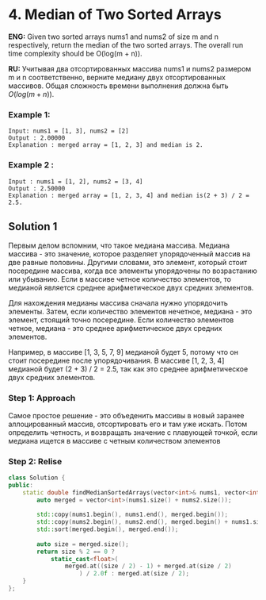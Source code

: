 # 4. Median of Two Sorted Arrays

**ENG:** Given two sorted arrays nums1 and nums2 of size m and n respectively, return the median of the two sorted arrays.
The overall run time complexity should be O(log(m + n)).
 
 **RU:** Учитывая два отсортированных массива nums1 и nums2 размером m и n соответственно, верните медиану двух отсортированных массивов.
Общая сложность времени выполнения должна быть $`O(log(m + n))`$.
 
### Example 1:
```
Input: nums1 = [1, 3], nums2 = [2]
Output : 2.00000
Explanation : merged array = [1, 2, 3] and median is 2.
``` 
### Example 2 :
```
Input : nums1 = [1, 2], nums2 = [3, 4]
Output : 2.50000
Explanation : merged array = [1, 2, 3, 4] and median is(2 + 3) / 2 = 2.5.
```
## Solution 1
Первым делом вспомним, что такое медиана массива. Медиана массива - это значение, которое разделяет упорядоченный массив на две равные половины. Другими словами, это элемент, который стоит посередине массива, когда все элементы упорядочены по возрастанию или убыванию. Если в массиве четное количество элементов, то медианой является среднее арифметическое двух средних элементов.

Для нахождения медианы массива сначала нужно упорядочить элементы. Затем, если количество элементов нечетное, медиана - это элемент, стоящий точно посередине. Если количество элементов четное, медиана - это среднее арифметическое двух средних элементов.

Например, в массиве [1, 3, 5, 7, 9] медианой будет 5, потому что он стоит посередине после упорядочивания. В массиве [1, 2, 3, 4] медианой будет (2 + 3) / 2 = 2.5, так как это среднее арифметическое двух средних элементов.

### Step 1: Approach
Самое простое решение - это объеденить массивы в новый заранее аллоцированный массив, отсортировать его и там уже искать. Потом определить четность, и возвращать значение с плавующей точкой, если медиана ищется в массиве с четным количеством элементов

### Step 2: Relise
```cpp
class Solution {
public:
    static double findMedianSortedArrays(vector<int>& nums1, vector<int>& nums2) {
        auto merged = vector<int>(nums1.size() + nums2.size());
      
        std::copy(nums1.begin(), nums1.end(), merged.begin());
        std::copy(nums2.begin(), nums2.end(), merged.begin() + nums1.size());
        std::sort(merged.begin(), merged.end());
      
        auto size = merged.size();
        return size % 2 == 0 ?
            static_cast<float>(
                merged.at((size / 2) - 1) + merged.at(size / 2)
                    ) / 2.0f : merged.at(size / 2);
    }
};
```
